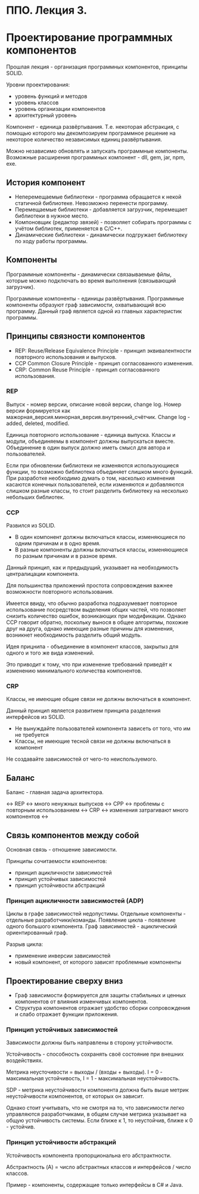 # ППО. Лекция 3.
# Проектирование программных компонентов

Прошлая лекция - организация программных компонентов, принципы SOLID. 

Уровни проектирования:
- уровень функций и методов
- уровень классов
- уровень организации компонентов
- архитектурный уровень

Компонент - единица развёртывания. Т.е. некоторая абстракция, с помощью которого мы декомпозируем программное решение на некоторое количество независимых единиц развёртывания. 

Можно независимо обновлять и запускать программные компоненты. Возможные расширения программных компонент - dll, gem, jar, npm, exe.

## История компонент
- Неперемещаемые библиотеки - программа обращается к некой статичной библиотеке. Невозможно перенести программу.
- Перемещаемые библиотеки - добавляется загрузчик, перемещает библиотеки в нужное место.
- Компоновщик (редактор звязей) - позволяет собирать программы с учётом библиотек, применяется в C/C++.
- Динамические библиотеки - динамически подгружает библиотеку по ходу работы программы.

## Компоненты
Программные компоненты - динамически связаываемые фйлы, которые можно подключать во время выполнения (связывающий загрузчик).

Программные компоненты - единицы развёртывания. Программные компоненты образуют граф зависимости, охватывающий всю программу. Данный граф является одной из главных характеристик программы.

## Принципы связности компонентов
- REP: Reuse/Release Equivalence Principle - принцип эквивалентности повторного использования и выпусков.
- CCP Common Closure Principle - принцип согласованного изменения.
- CRP: Common Reuse Principle - принцип согласованного использования.

### REP
Выпуск - номер версии, описание новой версии, change log. Номер версии формируется как мажорная_версия.минорная_версия.внутренний_счётчик. Change log - added, deleted, modified.

Единица повторного использование - единица выпуска. Классы и модули, объединяемы в компонент должны выпускаться вместе. Объединение в один выпуск должно иметь смысл для автора и пользователей.

Если при обновлении библиотеки не изменяются использующиеся функции, то возможно библиотека объединяет слишком много функций. При разработке необходимо думать о том, насколько изменения касаются конечных пользователей, если изменяются и добавляются слишком разные классы, то стоит разделить библиотеку на несколько небольших библиотек.

### CCP
Развился из SOLID. 
- В один компонент должны включаться классы, изменяющиеся по одним причинам и в одно время.
- В разные компоненты должны включаться классы, изменяющиеся по разным причинам и в разное время.

Данный принцип, как и предыдущий, указывает на необходимость централицации компонента.

Для польшинства приложений простота сопровождения важнее возможности повторного использования.

Имеется ввиду, что обычно разработка подразумевает повторное использование посредством выделения общих частей, что позволяет снизить количество ошибок, возникающих при модификации. Однако CCP говорит обратно, поскольку вынося в общее алгоритмы, похожие друг на друга, однако имеющие разные причины для изменения, возникнет необходимость разделить общий модуль.

Идея прицнипа - объединение в компонент классов, закрытыз для одного и того же вида изменений. 

Это приводит к тому, что при изменение требований приведёт к изменению минимального количества компонентов.

### CRP
Классы, не имеющие общие связи не должны включаться в компонент.

Данный принцип является развитием принципа разделения интерфейсов из SOLID.

- Не вынуждайте пользователей компонента зависеть от того, что им не требуется
- Классы, не имеющие тесной связи не должны включаться в компонент

Не создавайте зависимостей от чего-то неиспользуемого.

## Баланс
Баланс - главная задача архитектора.

<-> REP <-> много ненужных выпусков <-> CPP <-> проблемы с повторным использованием <-> CRP <-> изменения затрагивают много компонентов <->

## Связь компонентов между собой
Основная связь - отношение зависимости. 

Принципы сочитаемости компонентов:
- принцип ацикличности зависимостей
- принцип устойчивых зависимостей
- принцип устойчивости абстракций

### Принцип ацикличности зависимостей (ADP)

Циклы в графе зависимостей недопустимы. Отдельные компоненты - отдельные разработчики/команды. Появление цикла - появление одного большого компонента. Граф зависимостей - ациклический ориентированный граф.

Разрыв цикла:
- применение инверсии зависимостей
- новый компонент, от которого зависят проблемные компоненты

## Проектирование сверху вниз
- Граф зависимости формируется для защиты стабильных и ценных компонентов от влияния изменчивых компонентов.
- Структура компонентов отражает удобство сборки сопровождения и слабо отражает функции приложения. 

### Принцип устойчивых зависимостей

Зависимости должны быть направлены в сторону устойчивости.

Устойчивость - способность сохранять своё состояние при внешних воздействиях. 

Метрика неусточивости = выходы / (входы + выходы). I = 0 - максимальная устойчивость, I = 1 - максимальная неустойчивость. 

SDP - метрика неустойчивости компонента должна быть выше метрик неустойчивости компонентов, от которых он зависит.

Однако стоит учитывать, что не смотря на то, что зависимости легко управляются разработчиками, в общем случае метрика указывает на общую устойчивость системы. Если ближе к 1, то неустойчив, ближе к 0 - устойчив.

### Принцип устойчивости абстракций

Устойчивость компонента пропорциональна его абстрактности.

Абстрактность (A) = число абстрактных классов и интерфейсов / число классов.

Пример - компоненты, содержащие только интерфейсы в C# и Java.

